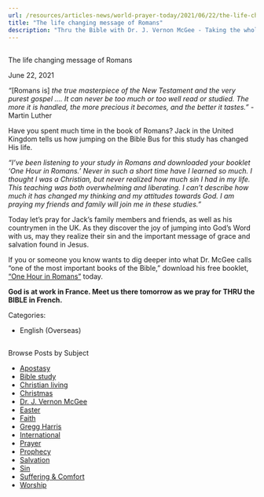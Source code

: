 ```yaml
---
url: /resources/articles-news/world-prayer-today/2021/06/22/the-life-changing-message-of-romans
title: "The life changing message of Romans"
description: "Thru the Bible with Dr. J. Vernon McGee - Taking the whole Word to the whole world"
---
```







## 
 The life changing message of Romans


June 22, 2021
![]()




*“*[Romans is] *the true masterpiece of the New Testament and the very purest gospel …. It can never be too much or too well read or studied. The more it is handled, the more precious it becomes, and the better it tastes.”* -Martin Luther

Have you spent much time in the book of Romans? Jack in the United Kingdom tells us how jumping on the Bible Bus for this study has changed His life.

*“I’ve been listening to your study in Romans and downloaded your booklet ‘One Hour in Romans.’ Never in such a short time have I learned so much. I thought I was a Christian, but never realized how much sin I had in my life. This teaching was both overwhelming and liberating. I can’t describe how much it has changed my thinking and my attitudes towards God. I am praying my friends and family will join me in these studies.”*

Today let’s pray for Jack’s family members and friends, as well as his countrymen in the UK. As they discover the joy of jumping into God’s Word with us, may they realize their sin and the important message of grace and salvation found in Jesus.

If you or someone you know wants to dig deeper into what Dr. McGee calls “one of the most important books of the Bible,” download his free booklet, [“One Hour in Romans”](/docs/default-source/Booklets/ttb_one-hour-in-romans.pdf?sfvrsn=99ef1e16_2) today. 

**God is at work in France. Meet us there tomorrow as we pray for THRU the BIBLE in French.**



Categories: 


* English (Overseas)









## 
 Browse Posts by Subject


* [Apostasy](/resources/articles-news/-in-tags/tags/Apostasy)
* [Bible study](/resources/articles-news/-in-tags/tags/Bible-study)
* [Christian living](/resources/articles-news/-in-tags/tags/Christian-living)
* [Christmas](/resources/articles-news/-in-tags/tags/Christmas)
* [Dr. J. Vernon McGee](/resources/articles-news/-in-tags/tags/Dr-J-Vernon-McGee)
* [Easter](/resources/articles-news/-in-tags/tags/easter)
* [Faith](/resources/articles-news/-in-tags/tags/Faith)
* [Gregg Harris](/resources/articles-news/-in-tags/tags/Gregg-Harris)
* [International](/resources/articles-news/-in-tags/tags/International)
* [Prayer](/resources/articles-news/-in-tags/tags/prayer)
* [Prophecy](/resources/articles-news/-in-tags/tags/Prophecy)
* [Salvation](/resources/articles-news/-in-tags/tags/Salvation)
* [Sin](/resources/articles-news/-in-tags/tags/sin)
* [Suffering & Comfort](/resources/articles-news/-in-tags/tags/Suffering-Comfort)
* [Worship](/resources/articles-news/-in-tags/tags/worship)






